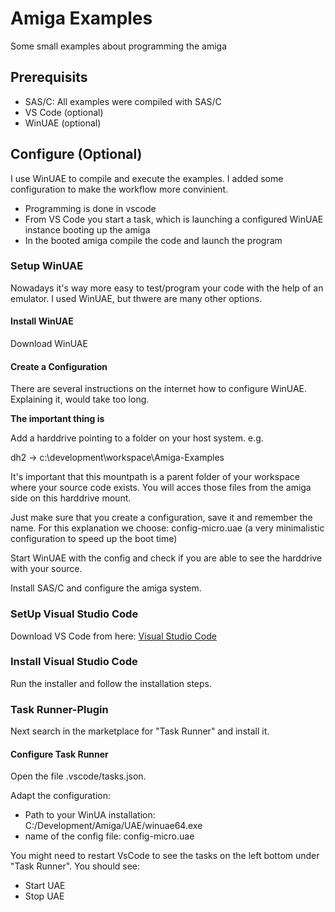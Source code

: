 # Amiga Examples

Some small examples about programming the amiga

## Prerequisits

- SAS/C: All examples were compiled with SAS/C
- VS Code (optional)
- WinUAE (optional)

## Configure (Optional)

I use WinUAE to compile and execute the examples. I added some configuration to make the workflow more convinient.

- Programming is done in vscode
- From VS Code you start a task, which is launching a configured WinUAE instance booting up the amiga
- In the booted amiga compile the code and launch the program

### Setup WinUAE

Nowadays it's way more easy to test/program your code with the help of an emulator.
I used WinUAE, but thwere are many other options.

#### Install WinUAE

Download WinUAE

#### Create a Configuration

There are several instructions on the internet how to configure WinUAE. Explaining it, would take too long.

**The important thing is**

Add a harddrive pointing to a folder on your host system.
e.g.

dh2 -> c:\development\workspace\Amiga-Examples

It's important that this mountpath is a parent folder of your workspace where your source code exists.
You will acces those files from the amiga side on this harddrive mount.

Just make sure that you create a configuration, save it and remember the name.
For this explanation we choose: config-micro.uae (a very minimalistic configuration to speed up the boot time)

Start WinUAE with the config and check if you are able to see the harddrive with your source.

Install SAS/C and configure the amiga system.

### SetUp Visual Studio Code

Download VS Code from here: [Visual Studio Code](https://code.visualstudio.com/download)

### Install Visual Studio Code

Run the installer and follow the installation steps.

### Task Runner-Plugin

Next search in the marketplace for "Task Runner" and install it.

#### Configure Task Runner

Open the file .vscode/tasks.json.

Adapt the configuration:

- Path to your WinUA installation: C:/Development/Amiga/UAE/winuae64.exe
- name of the config file: config-micro.uae

You might need to restart VsCode to see the tasks on the left bottom under "Task Runner".
You should see:

- Start UAE
- Stop UAE
